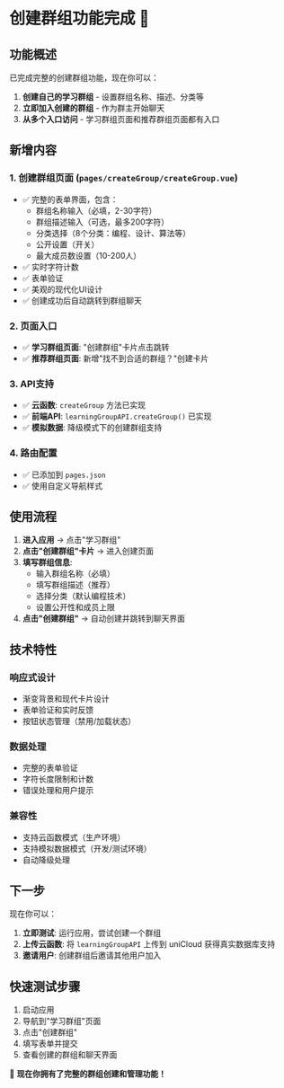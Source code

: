 # 创建群组功能完成 🎉

## 功能概述

已完成完整的创建群组功能，现在你可以：

1. **创建自己的学习群组** - 设置群组名称、描述、分类等
2. **立即加入创建的群组** - 作为群主开始聊天
3. **从多个入口访问** - 学习群组页面和推荐群组页面都有入口

## 新增内容

### 1. 创建群组页面 (`pages/createGroup/createGroup.vue`)
- ✅ 完整的表单界面，包含：
  - 群组名称输入（必填，2-30字符）
  - 群组描述输入（可选，最多200字符）
  - 分类选择（8个分类：编程、设计、算法等）
  - 公开设置（开关）
  - 最大成员数设置（10-200人）
- ✅ 实时字符计数
- ✅ 表单验证
- ✅ 美观的现代化UI设计
- ✅ 创建成功后自动跳转到群组聊天

### 2. 页面入口
- ✅ **学习群组页面**: "创建群组"卡片点击跳转
- ✅ **推荐群组页面**: 新增"找不到合适的群组？"创建卡片

### 3. API支持
- ✅ **云函数**: `createGroup` 方法已实现
- ✅ **前端API**: `learningGroupAPI.createGroup()` 已实现
- ✅ **模拟数据**: 降级模式下的创建群组支持

### 4. 路由配置
- ✅ 已添加到 `pages.json`
- ✅ 使用自定义导航样式

## 使用流程

1. **进入应用** → 点击"学习群组"
2. **点击"创建群组"卡片** → 进入创建页面
3. **填写群组信息**:
   - 输入群组名称（必填）
   - 填写群组描述（推荐）
   - 选择分类（默认编程技术）
   - 设置公开性和成员上限
4. **点击"创建群组"** → 自动创建并跳转到聊天界面

## 技术特性

### 响应式设计
- 渐变背景和现代卡片设计
- 表单验证和实时反馈
- 按钮状态管理（禁用/加载状态）

### 数据处理
- 完整的表单验证
- 字符长度限制和计数
- 错误处理和用户提示

### 兼容性
- 支持云函数模式（生产环境）
- 支持模拟数据模式（开发/测试环境）
- 自动降级处理

## 下一步

现在你可以：

1. **立即测试**: 运行应用，尝试创建一个群组
2. **上传云函数**: 将 `learningGroupAPI` 上传到 uniCloud 获得真实数据库支持
3. **邀请用户**: 创建群组后邀请其他用户加入

## 快速测试步骤

1. 启动应用
2. 导航到"学习群组"页面
3. 点击"创建群组"
4. 填写表单并提交
5. 查看创建的群组和聊天界面

🎯 **现在你拥有了完整的群组创建和管理功能！**
